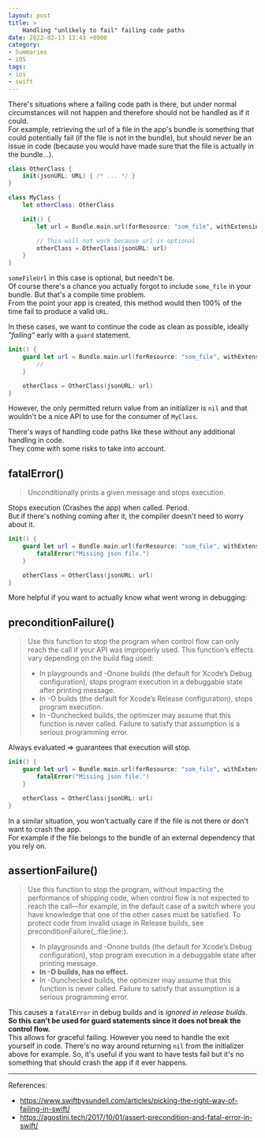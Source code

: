 ```yaml
---
layout: post
title: >
    Handling "unlikely to fail" failing code paths
date: 2022-02-13 13:43 +0900
category:
- Summaries
- iOS
tags:
- ios
- swift
---
```


There's situations where a failing code path is there, but under normal circumstances will not happen and therefore should not be handled as if it could.  
For example, retrieving the url of a file in the app's bundle is something that could potentially fail (if the file is not in the bundle), but should never be an issue in code (because you would have made sure that the file is actually in the bundle...).  

```swift
class OtherClass {
    init(jsonURL: URL) { /* ... */ }
}

class MyClass {
    let otherClass: OtherClass

    init() {
        let url = Bundle.main.url(forResource: "som_file", withExtension: "json") 

        // This will not work because url is optional
        otherClass = OtherClass(jsonURL: url)
    }
}
```

`someFileUrl` in this case is optional, but needn't be.  
Of course there's a chance you actually forgot to include `some_file` in your bundle. But that's a compile time problem.  
From the point your app is created, this method would then 100% of the time fail to produce a valid `URL`.  


In these cases, we want to continue the code as clean as possible, ideally *"failing"* early with a `guard` statement.

```swift
init() {
    guard let url = Bundle.main.url(forResource: "som_file", withExtension: "json") else {
        // 
    }

    otherClass = OtherClass(jsonURL: url)
}
```
However, the only permitted return value from an initializer is `nil` and that wouldn't be a nice API to use for the consumer of `MyClass`.

There's ways of handling code paths like these without any additional handling in code.  
They come with some risks to take into account.


## fatalError()

> Unconditionally prints a given message and stops execution.

Stops execution (Crashes the app) when called. Period.  
But if there's nothing coming after it, the compiler doesn't need to worry about it.  

```swift
init() {
    guard let url = Bundle.main.url(forResource: "som_file", withExtension: "json") else {
        fatalError("Missing json file.") 
    }

    otherClass = OtherClass(jsonURL: url)
}
```

More helpful if you want to actually know what went wrong in debugging:

## preconditionFailure()

> Use this function to stop the program when control flow can only reach the call if your API was improperly used. This function’s effects vary depending on the build flag used:
> * In playgrounds and -Onone builds (the default for Xcode’s Debug configuration), stops program execution in a debuggable state after printing message.
> * In -O builds (the default for Xcode’s Release configuration), stops program execution.
> * In -Ounchecked builds, the optimizer may assume that this function is never called. Failure to satisfy that assumption is a serious programming error.

Always evaluated => guarantees that execution will stop.  

```swift
init() {
    guard let url = Bundle.main.url(forResource: "som_file", withExtension: "json") else {
        fatalError("Missing json file.") 
    }

    otherClass = OtherClass(jsonURL: url)
}
```

In a similar situation, you won't actually care if the file is not there or don't want to crash the app.  
For example if the file belongs to the bundle of an external dependency that you rely on.

## assertionFailure()

> Use this function to stop the program, without impacting the performance of shipping code, when control flow is not expected to reach the call—for example, in the default case of a switch where you have knowledge that one of the other cases must be satisfied. To protect code from invalid usage in Release builds, see preconditionFailure(_:file:line:).
> * In playgrounds and -Onone builds (the default for Xcode’s Debug configuration), stop program execution in a debuggable state after printing message.
> * **In -O builds, has no effect.**
> * In -Ounchecked builds, the optimizer may assume that this function is never called. Failure to satisfy that assumption is a serious programming error.

This causes a `fatalError` in debug builds and is *ignored in release builds*.
**So this can't be used for guard statements since it does not break the control flow.**  
This allows for graceful failing. However you need to handle the exit yourself in code. There's no way around returning `nil` from the initializer above for example.
So, it's useful if you want to have tests fail but it's no something that should crash the app if it ever happens.  

---
References: 
* https://www.swiftbysundell.com/articles/picking-the-right-way-of-failing-in-swift/
* https://agostini.tech/2017/10/01/assert-precondition-and-fatal-error-in-swift/
